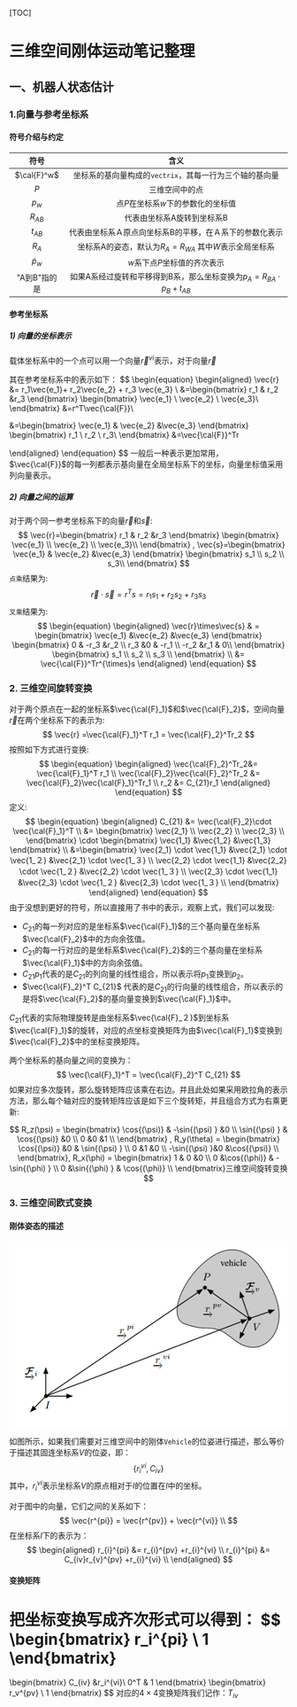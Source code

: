 [TOC]

# 三维空间刚体运动笔记整理

## 一、机器人状态估计

### 1.向量与参考坐标系

#### 符号介绍与约定

| 符号 | 含义 |
| :-------------: | :----: |
| $\cal{F}^w$ | 坐标系的基向量构成的`vectrix`，其每一行为三个轴的基向量 |
| $P$ | 三维空间中的点 |
| $p_w$ | 点$P$在坐标系$w$下的参数化的坐标值 |
| $R_{AB}$ | 代表由坐标系A旋转到坐标系B |
| $t_{AB}$ | 代表由坐标系Ａ原点向坐标系B的平移，在Ａ系下的参数化表示 |
| $R_A$ | 坐标系A的姿态，默认为$R_A=R_{WA}$ 其中$W$表示全局坐标系 |
| $\tilde{p}_w$ | $w$系下点$P$坐标值的齐次表示 |
| "A到B"指的是 | 如果A系经过旋转和平移得到B系，那么坐标变换为$p_A=R_{BA}\cdot p_B+t_{AB}$ |



#### 参考坐标系

##### 1) 向量的坐标表示

载体坐标系中的一个点可以用一个向量$\vec{r}^{vi}$表示，对于向量$\vec{r}$

其在参考坐标系中的表示如下：
$$
\begin{equation}
\begin{aligned}
\vec{r} &= r_1\vec{e_1}+ r_2\vec{e_2} + r_3 \vec{e_3} \\
&=\begin{bmatrix}
r_1 & r_2 &r_3
\end{bmatrix}
\begin{bmatrix}
\vec{e_1} \\
\vec{e_2} \\
\vec{e_3}\\
\end{bmatrix} &=r^T\vec{\cal{F}}\\

&=\begin{bmatrix}
\vec{e_1} & \vec{e_2} &\vec{e_3}
\end{bmatrix}
\begin{bmatrix}
r_1 \\
r_2 \\
r_3\\
\end{bmatrix} &=\vec{\cal{F}}^Tr

\end{aligned}
\end{equation}
$$
一般后一种表示更加常用，$\vec{\cal{F}}$的每一列都表示基向量在全局坐标系下的坐标，向量坐标值采用列向量表示。

##### 2) 向量之间的运算



对于两个同一参考坐标系下的向量$\vec{r}$和$\vec{s}$:
$$
\vec{r}=\begin{bmatrix}
r_1 & r_2 &r_3
\end{bmatrix}
\begin{bmatrix}
\vec{e_1} \\
\vec{e_2} \\
\vec{e_3}\\
\end{bmatrix} ,
\vec{s}=\begin{bmatrix}
\vec{e_1} & \vec{e_2} &\vec{e_3}
\end{bmatrix}
\begin{bmatrix}
s_1 \\
s_2 \\
s_3\\
\end{bmatrix}
$$
`点乘`结果为:
$$
\vec{r}\cdot\vec{s} = r^Ts = r_1s_1+r_2s_2+r_3s_3
$$
`叉乘`结果为:
$$
\begin{equation}
\begin{aligned}
\vec{r}\times\vec{s} & = \begin{bmatrix}
\vec{e_1} &\vec{e_2} &\vec{e_3} 
\end{bmatrix}
\begin{bmatrix}
0 & -r_3 &r_2 \\
r_3 &0  & -r_1 \\
-r_2  &r_1 & 0\\
\end{bmatrix}
\begin{bmatrix}
s_1 \\
s_2 \\
s_3 \\
\end{bmatrix} \\
&= \vec{\cal{F}}^Tr^{\times}s
\end{aligned}
\end{equation}
$$

### 2. 三维空间旋转变换

对于两个原点在一起的坐标系$\vec{\cal{F}_1}$和$\vec{\cal{F}_2}$，空间向量$\vec{r}$在两个坐标系下的表示为:
$$
\vec{r} =\vec{\cal{F}_1}^T r_1 = \vec{\cal{F}_2}^Tr_2
$$
按照如下方式进行变换:
$$
\begin{equation}
\begin{aligned}
\vec{\cal{F}_2}^Tr_2&= \vec{\cal{F}_1}^T r_1 \\
\vec{\cal{F}_2}\vec{\cal{F}_2}^Tr_2 &= \vec{\cal{F}_2}\vec{\cal{F}_1}^Tr_1 \\
r_2 &= C_{21}r_1
\end{aligned}
\end{equation}
$$
定义:
$$
\begin{equation}
\begin{aligned}
C_{21} &= \vec{\cal{F}_2}\cdot \vec{\cal{F}_1}^T \\
&=
\begin{bmatrix}
\vec{2_1} \\
\vec{2_2} \\
\vec{2_3} \\ 
\end{bmatrix}
\cdot 
\begin{bmatrix}
\vec{1_1} &\vec{1_2} &\vec{1_3} 
\end{bmatrix} \\
&=\begin{bmatrix}
\vec{2_1} \cdot \vec{1_1} &\vec{2_1} \cdot \vec{1_２}   &\vec{2_1} \cdot \vec{1_３}  \\
\vec{2_2} \cdot \vec{1_1}  &\vec{2_2} \cdot \vec{1_２}  &\vec{2_2} \cdot \vec{1_３}  \\
\vec{2_3} \cdot \vec{1_1}  &\vec{2_3} \cdot \vec{1_２}  &\vec{2_3} \cdot \vec{1_３}  \\
\end{bmatrix}
\end{aligned}
\end{equation}
$$
由于没想到更好的符号，所以直接用了书中的表示，观察上式，我们可以发现:

+ $C_{21}$的每一列对应的是坐标系$\vec{\cal{F}_1}$的三个基向量在坐标系$\vec{\cal{F}_2}$中的方向余弦值。
+ $C_{21}$的每一行对应的是坐标系$\vec{\cal{F}_2}$的三个基向量在坐标系$\vec{\cal{F}_1}$中的方向余弦值。
+ $C_{21}p_1$代表的是$C_{21}$的列向量的线性组合，所以表示将$p_1$变换到$p_2$。
+ $\vec{\cal{F}_2}^T C_{21}$ 代表的是$C_{21}$的行向量的线性组合，所以表示的是将$\vec{\cal{F}_2}$的基向量变换到$\vec{\cal{F}_1}$中。

$C_{21}$代表的实际物理旋转是由坐标系$\vec{\cal{F}_２}$到坐标系$\vec{\cal{F}_1}$的旋转，对应的点坐标变换矩阵为由$\vec{\cal{F}_1}$变换到$\vec{\cal{F}_2}$中的坐标变换矩阵。

两个坐标系的基向量之间的变换为：
$$
\vec{\cal{F}_1}^T = \vec{\cal{F}_2}^T C_{21}
$$
如果对应多次旋转，那么旋转矩阵应该乘在右边。并且此处如果采用欧拉角的表示方法，那么每个轴对应的旋转矩阵应该是如下三个旋转矩，并且组合方式为右乘更新:

$$
R_z(\psi) = 
\begin{bmatrix}
\cos{(\psi)} & -\sin{(\psi) } &0 \\
\sin{(\psi) } & \cos{(\psi)}   &0 \\
0 &0  &1 \\
\end{bmatrix} ,
R_y(\theta) = 
\begin{bmatrix}
\cos{(\psi)} &0 & \sin{(\psi) }  \\
0    &1 &0 \\
-\sin{(\psi) }&0  &\cos{(\psi)}   \\
\end{bmatrix},
R_x(\phi) = 
\begin{bmatrix}
1  & 0 &0 \\
0   &\cos{(\phi)} & -\sin{(\phi) } \\
0 &\sin{(\phi) } & \cos{(\phi)}  \\
\end{bmatrix}三维空间旋转变换
$$

### 3. 三维空间欧式变换

#### 刚体姿态的描述

![](./figure/state_estimation_pose.png)

如图所示，如果我们需要对三维空间中的刚体`Vehicle`的位姿进行描述，那么等价于描述其固连坐标系$V$的位姿，即：
$$
\{ r_i^{vi},C_{iv} \}
$$
其中，$r_i^{vi}$表示坐标系$V$的原点相对于$I$的位置在$I$中的坐标。

对于图中的向量，它们之间的关系如下：
$$
\vec{r^{pi}} = \vec{r^{pv}} +  \vec{r^{vi}} \\
$$
在坐标系$I$下的表示为：
$$
\begin{aligned}
r_{i}^{pi} &= r_{i}^{pv} +r_{i}^{vi} \\
r_{i}^{pi} &= C_{iv}r_{v}^{pv} +r_{i}^{vi} \\
\end{aligned}
$$

#### 变换矩阵

把坐标变换写成齐次形式可以得到：
$$
\begin{bmatrix}
r_i^{pi} \\
1
\end{bmatrix}
=
\begin{bmatrix}
C_{iv}  &r_i^{vi}\\
0^T & 1 
\end{bmatrix}
\begin{bmatrix}
r_v^{pv} \\
1
\end{bmatrix}
$$
对应的$4\times4$变换矩阵我们记作：$T_{iv}$
